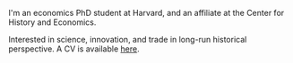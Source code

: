 I'm an economics PhD student at Harvard, and an affiliate at the Center for History and Economics.

Interested in science, innovation, and trade in long-run historical perspective. A CV is available [here](https://matthewleechen.github.io/cv/MLC_CV_1_1_2024.pdf).
